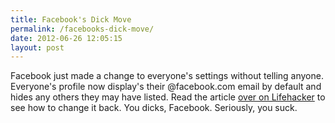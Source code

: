 ```yaml
---
title: Facebook's Dick Move
permalink: /facebooks-dick-move/
date: 2012-06-26 12:05:15
layout: post
---
```


Facebook just made a change to everyone's settings without telling anyone. Everyone's profile now display's their @facebook.com email by default and hides any others they may have listed. Read the article [over on Lifehacker](http://lifehacker.com/5921095/facebook-just-changed-your-email-without-permission-heres-how-to-get-it-back) to see how to change it back. You dicks, Facebook. Seriously, you suck.